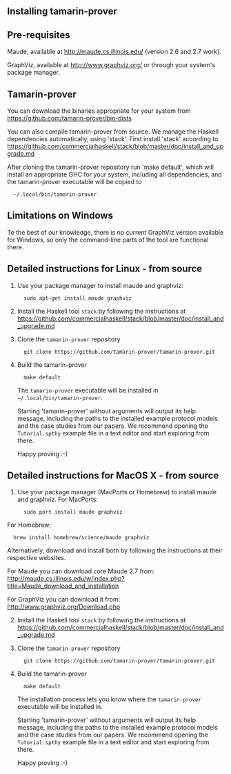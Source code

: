 Installing tamarin-prover
-------------------------

Pre-requisites
--------------

Maude, available at http://maude.cs.illinois.edu/
(version 2.6 and 2.7 work).

GraphViz, available at http://www.graphviz.org/ or through your system's package manager.


Tamarin-prover
--------------

You can download the binaries appropriate for your system from
https://github.com/tamarin-prover/bin-dists

You can also compile tamarin-prover from source.  We manage the
Haskell dependencies automatically, using 'stack'. First install
'stack' according to
https://github.com/commercialhaskell/stack/blob/master/doc/install_and_upgrade.md

After cloning the tamarin-prover repository run 'make default', which
will install an appropriate GHC for your system, including all
dependencies, and the tamarin-prover executable will be copied to

```
  ~/.local/bin/tamarin-prover
```

Limitations on Windows
----------------------

To the best of our knowledge, there is no current GraphViz version
available for Windows, so only the command-line parts of the tool are
functional there.


Detailed instructions for Linux - from source
---------------------------------------------

1. Use your package manager to install maude and graphviz:

   ```
     sudo apt-get install maude graphviz
   ```

2. Install the Haskell tool `stack` by following the instructions at
   https://github.com/commercialhaskell/stack/blob/master/doc/install_and_upgrade.md

3. Clone the `tamarin-prover` repository

   ```
     git clone https://github.com/tamarin-prover/tamarin-prover.git
   ```

4. Build the tamarin-prover

   ```
     make default
   ```

   The `tamarin-prover` executable will be installed in `~/.local/bin/tamarin-prover`.

   Starting 'tamarin-prover' without arguments will output its help message,
   including the paths to the installed example protocol models and the
   case studies from our papers. We recommend opening the `Tutorial.spthy`
   example file in a text editor and start exploring from there.

   Happy proving :-)


Detailed instructions for MacOS X - from source
---------------------------------------------

1. Use your package manager (MacPorts or Homebrew) to install maude and graphviz. For MacPorts:

   ```
     sudo port install maude graphviz
   ```

  For Homebrew:

   ```
     brew install homebrew/science/maude graphviz
   ```

  Alternatively, download and install both by following the instructions at their respective websites.

  For Maude you can download core Maude 2.7 from:
  http://maude.cs.illinois.edu/w/index.php?title=Maude_download_and_installation

  For GraphViz you can download it from:
  http://www.graphviz.org/Download.php

2. Install the Haskell tool `stack` by following the instructions at
   https://github.com/commercialhaskell/stack/blob/master/doc/install_and_upgrade.md

3. Clone the `tamarin-prover` repository

   ```
     git clone https://github.com/tamarin-prover/tamarin-prover.git
   ```

4. Build the tamarin-prover

   ```
     make default
   ```

   The installation process lets you know where the `tamarin-prover` executable will be installed in.

   Starting 'tamarin-prover' without arguments will output its help message,
   including the paths to the installed example protocol models and the
   case studies from our papers. We recommend opening the `Tutorial.spthy`
   example file in a text editor and start exploring from there.

   Happy proving :-)
